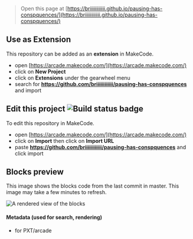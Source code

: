  


> Open this page at [https://briiiiiiiiiiii.github.io/pausing-has-conspquences/](https://briiiiiiiiiiii.github.io/pausing-has-conspquences/)

## Use as Extension

This repository can be added as an **extension** in MakeCode.

* open [https://arcade.makecode.com/](https://arcade.makecode.com/)
* click on **New Project**
* click on **Extensions** under the gearwheel menu
* search for **https://github.com/briiiiiiiiiiii/pausing-has-conspquences** and import

## Edit this project ![Build status badge](https://github.com/briiiiiiiiiiii/pausing-has-conspquences/workflows/MakeCode/badge.svg)

To edit this repository in MakeCode.

* open [https://arcade.makecode.com/](https://arcade.makecode.com/)
* click on **Import** then click on **Import URL**
* paste **https://github.com/briiiiiiiiiiii/pausing-has-conspquences** and click import

## Blocks preview

This image shows the blocks code from the last commit in master.
This image may take a few minutes to refresh.

![A rendered view of the blocks](https://github.com/briiiiiiiiiiii/pausing-has-conspquences/raw/master/.github/makecode/blocks.png)

#### Metadata (used for search, rendering)

* for PXT/arcade
<script src="https://makecode.com/gh-pages-embed.js"></script><script>makeCodeRender("{{ site.makecode.home_url }}", "{{ site.github.owner_name }}/{{ site.github.repository_name }}");</script>
